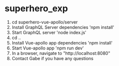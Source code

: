 # superhero_exp

1) cd superhero-vue-apollo/server
2) Install GraphQL Server dependencies 'npm install'
3) Start GraphQL server 'node index.js'
4) cd ..
5) Install Vue-apollo app dependencies 'npm install'
6) Start Vue-apollo app 'npm run dev'
7) In a browser, navigate to "http://localhost:8080"
8) Contact Gabe if you have any questions

